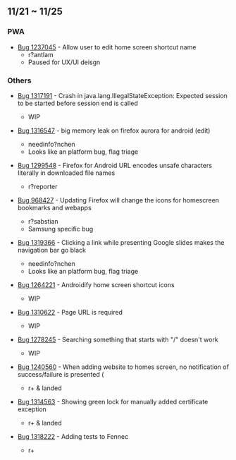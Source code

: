 ## 11/21 ~ 11/25

### PWA
- [Bug 1237045](https://bugzilla.mozilla.org/show_bug.cgi?id=1237045) -  Allow user to edit home screen shortcut name
    - r?antlam
    - Paused for UX/UI deisgn

    
### Others
- [Bug 1317191](https://bugzilla.mozilla.org/show_bug.cgi?id=1317191) - Crash in java.lang.IllegalStateException: Expected session to be started before session end is called
    - WIP

- [Bug 1316547](https://bugzilla.mozilla.org/show_bug.cgi?id=1316547) - big memory leak on firefox aurora for android (edit) 
    - needinfo?nchen    
    - Looks like an platform bug, flag triage

- [Bug 1299548](https://bugzilla.mozilla.org/show_bug.cgi?id=1299548) - Firefox for Android URL encodes unsafe characters literally in downloaded file names
    - r?reporter
    
- [Bug 968427](https://bugzilla.mozilla.org/show_bug.cgi?id=968427) -  Updating Firefox will change the icons for homescreen bookmarks and webapps
    - r?sabstian
    - Samsung specific bug
    
- [Bug 1319366](https://bugzilla.mozilla.org/show_bug.cgi?id=1319366) - Clicking a link while presenting Google slides makes the navigation bar go black
    - needinfo?nchen
    - Looks like an platform bug,  flag triage

- [Bug 1264221](https://bugzilla.mozilla.org/show_bug.cgi?id=1264221) - Androidify home screen shortcut icons 
    - WIP

- [Bug 1310622](https://bugzilla.mozilla.org/show_bug.cgi?id=1310622) - Page URL is required 
    - WIP
    
- [Bug 1278245](https://bugzilla.mozilla.org/show_bug.cgi?id=1278245) -  Searching something that starts with "/" doesn't work
    - WIP

- [Bug 1240560](https://bugzilla.mozilla.org/show_bug.cgi?id=1240560) -  When adding website to homes screen, no notification of success/failure is presented (
    - r+ & landed
    
- [Bug 1314563](https://bugzilla.mozilla.org/show_bug.cgi?id=1314563) - Showing green lock for manually added certificate exception
    - r+ & landed
    
- [Bug 1318222](https://bugzilla.mozilla.org/show_bug.cgi?id=1318222) - Adding tests to Fennec
    - r+
    
